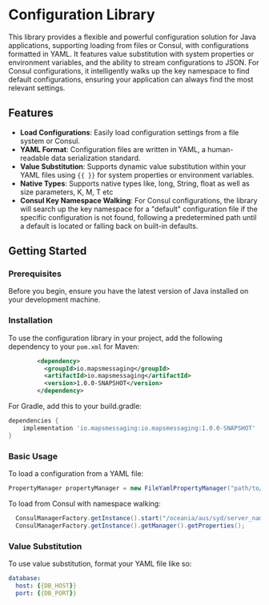 # Configuration Library

This library provides a flexible and powerful configuration solution for Java applications, supporting loading from files or Consul, with configurations formatted in YAML. It features value substitution with system properties or environment variables, and the ability to stream configurations to JSON. For Consul configurations, it intelligently walks up the key namespace to find default configurations, ensuring your application can always find the most relevant settings.

## Features

- **Load Configurations**: Easily load configuration settings from a file system or Consul.
- **YAML Format**: Configuration files are written in YAML, a human-readable data serialization standard.
- **Value Substitution**: Supports dynamic value substitution within your YAML files using `{{ }}` for system properties or environment variables.
- **Native Types**: Supports native types like, long, String, float as well as size parameters, K, M, T etc
- **Consul Key Namespace Walking**: For Consul configurations, the library will search up the key namespace for a "default" configuration file if the specific configuration is not found, following a predetermined path until a default is located or falling back on built-in defaults.

## Getting Started

### Prerequisites

Before you begin, ensure you have the latest version of Java installed on your development machine.

### Installation

To use the configuration library in your project, add the following dependency to your `pom.xml` for Maven:

```xml
        <dependency>
          <groupId>io.mapsmessaging</groupId>
          <artifactId>io.mapsmessaging</artifactId>
          <version>1.0.0-SNAPSHOT</version>
        </dependency>
```

For Gradle, add this to your build.gradle:
```groovy
dependencies {
    implementation 'io.mapsmessaging:io.mapsmessaging:1.0.0-SNAPSHOT'
}
```
### Basic Usage

To load a configuration from a YAML file:

``` java
PropertyManager propertyManager = new FileYamlPropertyManager("path/to/your/config_directory/");
```

To load from Consul with namespace walking:

``` java
  ConsulManagerFactory.getInstance().start("/oceania/aus/syd/server_name");
  ConsulManagerFactory.getInstance().getManager().getProperties();
```

### Value Substitution

To use value substitution, format your YAML file like so:

``` YAML 
database:
  host: {{DB_HOST}}
  port: {{DB_PORT}}
```
